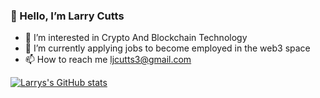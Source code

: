 ### 👋 Hello, I’m Larry Cutts


- 👀 I’m interested in Crypto And Blockchain Technology
- 🌱 I’m currently applying jobs to become employed in the web3 space
- 📫 How to reach me ljcutts3@gmail.com

<!---
ljcutts/ljcutts is a ✨ special ✨ repository because its `README.md` (this file) appears on your GitHub profile.
You can click the Preview link to take a look at your changes.
--->


[![Larrys's GitHub stats](https://github-readme-stats.vercel.app/api?username=ljcutts)](https://github.com/ljcutts/github-readme-stats)
